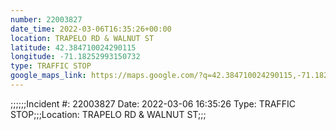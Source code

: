 ```yaml
---
number: 22003827
date_time: 2022-03-06T16:35:26+00:00
location: TRAPELO RD & WALNUT ST
latitude: 42.384710024290115
longitude: -71.18252993150732
type: TRAFFIC STOP
google_maps_link: https://maps.google.com/?q=42.384710024290115,-71.18252993150732
---
```


;;;;;;Incident #: 22003827  Date: 2022-03-06 16:35:26   Type: TRAFFIC STOP;;;Location: TRAPELO RD & WALNUT ST;;;
